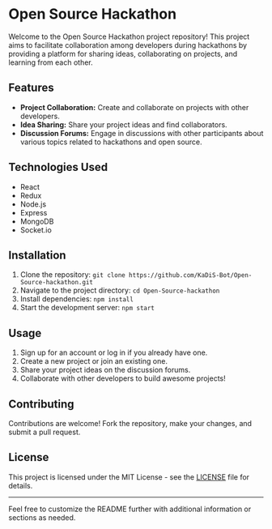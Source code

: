

# Open Source Hackathon

Welcome to the Open Source Hackathon project repository! This project aims to facilitate collaboration among developers during hackathons by providing a platform for sharing ideas, collaborating on projects, and learning from each other.

## Features

- **Project Collaboration:** Create and collaborate on projects with other developers.
- **Idea Sharing:** Share your project ideas and find collaborators.
- **Discussion Forums:** Engage in discussions with other participants about various topics related to hackathons and open source.

## Technologies Used

- React
- Redux
- Node.js
- Express
- MongoDB
- Socket.io

## Installation

1. Clone the repository: `git clone https://github.com/KaDiS-Bot/Open-Source-hackathon.git`
2. Navigate to the project directory: `cd Open-Source-hackathon`
3. Install dependencies: `npm install`
4. Start the development server: `npm start`

## Usage

1. Sign up for an account or log in if you already have one.
2. Create a new project or join an existing one.
3. Share your project ideas on the discussion forums.
4. Collaborate with other developers to build awesome projects!

## Contributing

Contributions are welcome! Fork the repository, make your changes, and submit a pull request.

## License

This project is licensed under the MIT License - see the [LICENSE](LICENSE) file for details.

---

Feel free to customize the README further with additional information or sections as needed.
